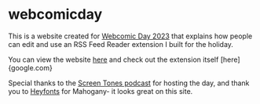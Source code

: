 # webcomicday

This is a website created for [Webcomic Day 2023](https://webcomicday.com/) that explains how people can edit and use an RSS Feed Reader extension I built for the holiday.

You can view the website [here](diyrss.neocities.org) and check out the extension itself [here]{google.com}

Special thanks to the [Screen Tones podcast](https://twitter.com/ScreenTonesCast) for hosting the day, and thank you to [Heyfonts](https://heyfonts.gumroad.com/) for Mahogany- it looks great on this site.
